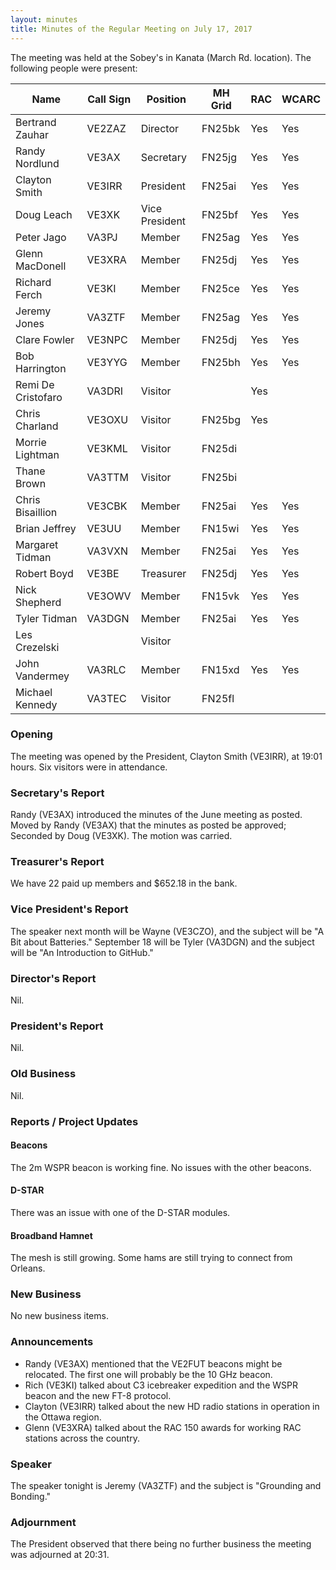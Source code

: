 ```yaml
---
layout: minutes
title: Minutes of the Regular Meeting on July 17, 2017
---
```


The meeting was held at the Sobey's in Kanata (March Rd. location).
The following people were present:

| Name                   | Call Sign  | Position         | MH Grid | RAC | WCARC |
|------------------------|------------|------------------|---------|-----|-------|
| Bertrand Zauhar        | VE2ZAZ     | Director         | FN25bk  | Yes | Yes   |
| Randy Nordlund         | VE3AX      | Secretary        | FN25jg  | Yes | Yes   |
| Clayton Smith          | VE3IRR     | President        | FN25ai  | Yes | Yes   |
| Doug Leach             | VE3XK      | Vice President   | FN25bf  | Yes | Yes   |
| Peter Jago             | VA3PJ      | Member           | FN25ag  | Yes | Yes   |
| Glenn MacDonell        | VE3XRA     | Member           | FN25dj  | Yes | Yes   |
| Richard Ferch          | VE3KI      | Member           | FN25ce  | Yes | Yes   |
| Jeremy Jones           | VA3ZTF     | Member           | FN25ag  | Yes | Yes   |
| Clare Fowler           | VE3NPC     | Member           | FN25dj  | Yes | Yes   |
| Bob Harrington         | VE3YYG     | Member           | FN25bh  | Yes | Yes   |
| Remi De Cristofaro     | VA3DRI     | Visitor          |         | Yes |       |
| Chris Charland         | VE3OXU     | Visitor          | FN25bg  | Yes |       |
| Morrie Lightman        | VE3KML     | Visitor          | FN25di  |     |       |
| Thane Brown            | VA3TTM     | Visitor          | FN25bi  |     |       |
| Chris Bisaillion       | VE3CBK     | Member           | FN25ai  | Yes | Yes   |
| Brian Jeffrey          | VE3UU      | Member           | FN15wi  | Yes | Yes   |
| Margaret Tidman        | VA3VXN     | Member           | FN25ai  | Yes | Yes   |
| Robert Boyd            | VE3BE      | Treasurer        | FN25dj  | Yes | Yes   |
| Nick Shepherd          | VE3OWV     | Member           | FN15vk  | Yes | Yes   |
| Tyler Tidman           | VA3DGN     | Member           | FN25ai  | Yes | Yes   |
| Les Crezelski          |            | Visitor          |         |     |       |
| John Vandermey         | VA3RLC     | Member           | FN15xd  | Yes | Yes   |
| Michael Kennedy        | VA3TEC     | Visitor          | FN25fl  |     |       |

### Opening

The meeting was opened by the President, Clayton Smith (VE3IRR), at 19:01 hours.
Six visitors were in attendance.

### Secretary's Report

Randy (VE3AX) introduced the minutes of the June meeting as posted.
Moved by Randy (VE3AX) that the minutes as posted be approved; Seconded by Doug (VE3XK).
The motion was carried.

### Treasurer's Report

We have 22 paid up members and $652.18 in the bank.

### Vice President's Report

The speaker next month will be Wayne (VE3CZO), and the subject will be "A Bit about Batteries."
September 18 will be Tyler (VA3DGN) and the subject will be "An Introduction to GitHub."

### Director's Report

Nil.

### President's Report

Nil.

### Old Business

Nil.

### Reports / Project Updates

#### Beacons

The 2m WSPR beacon is working fine. No issues with the other beacons.

#### D-STAR

There was an issue with one of the D-STAR modules.

#### Broadband Hamnet

The mesh is still growing. Some hams are still trying to connect from Orleans.

### New Business

No new business items.

### Announcements

* Randy (VE3AX) mentioned that the VE2FUT beacons might be relocated. The first one will probably be the 10 GHz beacon.
* Rich (VE3KI) talked about C3 icebreaker expedition and the WSPR beacon and the new FT-8 protocol.
* Clayton (VE3IRR) talked about the new HD radio stations in operation in the Ottawa region.
* Glenn (VE3XRA) talked about the RAC 150 awards for working RAC stations across the country.

### Speaker

The speaker tonight is Jeremy (VA3ZTF) and the subject is "Grounding and Bonding."

### Adjournment

The President observed that there being no further business the meeting was
adjourned at 20:31.
